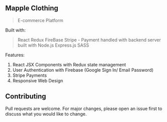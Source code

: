 ## Mapple Clothing

> E-commerce Platform

Built with:

> React
> Redux
> FireBase
> Stripe - Payment handled with backend server built with Node.js Express.js
> SASS

Features:

1. React JSX Components with Redux state management
2. User Authentication with Firebase (Google Sign In/ Email Password)
3. Stripe Payments
4. Responsive Web Design

## Contributing

Pull requests are welcome. For major changes, please open an issue first to discuss what you would like to change.
